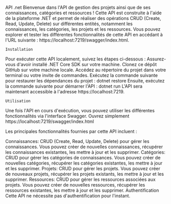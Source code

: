 API .net
Bienvenue dans l'API de gestion des projets ainsi que de ses connaissances, catégories et ressources ! Cette API est construite à l'aide de la plateforme .NET et permet de réaliser des opérations CRUD (Create, Read, Update, Delete) sur différentes entités, notamment les connaissances, les catégories, les projets et les ressources. Vous pouvez explorer et tester les différentes fonctionnalités de cette API en accédant à l'URL suivante : https://localhost:7219/swagger/index.html.


    Installation
Pour exécuter cette API localement, suivez les étapes ci-dessous :
Assurez-vous d'avoir installé .NET Core SDK sur votre machine.
Clonez ce dépôt GitHub sur votre machine locale.
Accédez au répertoire du projet dans votre terminal ou votre invite de commandes.
Exécutez la commande suivante pour restaurer les dépendances du projet :
          dotnet restore
Ensuite, exécutez la commande suivante pour démarrer l'API :
          dotnet run
L'API sera maintenant accessible à l'adresse https://localhost:7219.


    Utilisation
Une fois l'API en cours d'exécution, vous pouvez utiliser les différentes fonctionnalités via l'interface Swagger. Ouvrez simplement https://localhost:7219/swagger/index.html

Les principales fonctionnalités fournies par cette API incluent :

Connaissances: CRUD (Create, Read, Update, Delete) pour gérer les connaissances. Vous pouvez créer de nouvelles connaissances, récupérer les connaissances existantes, les mettre à jour et les supprimer.
Catégories: CRUD pour gérer les catégories de connaissances. Vous pouvez créer de nouvelles catégories, récupérer les catégories existantes, les mettre à jour et les supprimer.
Projets: CRUD pour gérer les projets. Vous pouvez créer de nouveaux projets, récupérer les projets existants, les mettre à jour et les supprimer.
Ressources: CRUD pour gérer les ressources associées aux projets. Vous pouvez créer de nouvelles ressources, récupérer les ressources existantes, les mettre à jour et les supprimer.
Authentification
Cette API ne nécessite pas d'authentification pour l'instant. 


